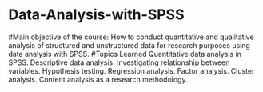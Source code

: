 # Data-Analysis-with-SPSS

#Main objective of the course: How to conduct quantitative and qualitative analysis of structured and unstructured data for research purposes using data analysis with SPSS.  #Topics Learned  Quantitative data analysis in SPSS. Descriptive data analysis. Investigating relationship between variables. Hypothesis testing. Regression analysis. Factor analysis. Cluster analysis. Content analysis as a research methodology.
